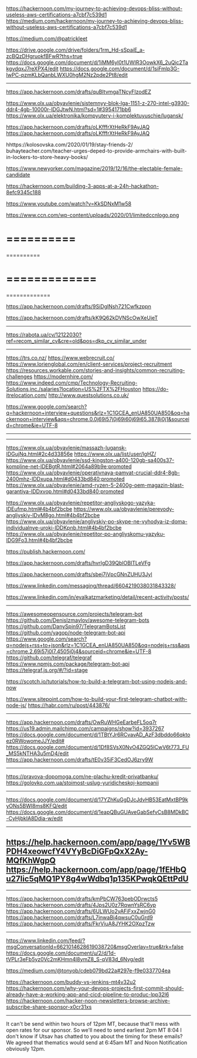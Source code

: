 https://hackernoon.com/my-journey-to-achieving-devops-bliss-without-useless-aws-certifications-a7cbf7c539d1
https://medium.com/hackernoon/my-journey-to-achieving-devops-bliss-without-useless-aws-certifications-a7cbf7c539d1

https://medium.com/@patrickleet



https://drive.google.com/drive/folders/1rm_Hd-sSpaiE_a-zcBQzDHgruokfBFwR?ths=true
https://docs.google.com/document/d/1iMM6yl0t1UWIR3OowkX6_2uQic2TakgvdqxJ7reXPX4/edit
https://docs.google.com/document/d/1siFmlp3G-IwPC-pzmKLbQanbLWXU0hgM2Nz2pde2Pt8/edit

--------

https://app.hackernoon.com/drafts/quBItvmgaTNcyFIzodEZ



https://www.olx.ua/obyavlenie/sistemnyy-blok-lga-1151-z-270-intel-g3930-ddr4-4gb-10000r-IDGJtwN.html?sd=1#3954171bb6
https://www.olx.ua/elektronika/kompyutery-i-komplektuyuschie/lugansk/

https://app.hackernoon.com/drafts/oLKfffrXtHeRkF9AyJAQ
https://app.hackernoon.com/drafts/oLKfffrXtHeRkF9AyJAQ

hhttps://kolosovska.com/2020/01/19/stay-friends-2/
buhayteacher.com/teacher-urges-deped-to-provide-armchairs-with-built-in-lockers-to-store-heavy-books/

https://www.newyorker.com/magazine/2019/12/16/the-electable-female-candidate

https://hackernoon.com/building-3-apps-at-a-24h-hackathon-8efc9345c188

https://www.youtube.com/watch?v=KkSDNxM1w58




https://www.ccn.com/wp-content/uploads/2020/01/limitedccnlogo.png

==========
==========
==========




=============
=============
=============

https://app.hackernoon.com/drafts/9SiDgINsh721Cwfkzppn

https://app.hackernoon.com/drafts/kK9Q62kDVNScOwXeUjeT

---
https://rabota.ua/cv/12122030?ref=recom_similar_cv&cre=old&pos=dkp_cv_similar_under

---


https://trs.co.nz/
https://www.webrecruit.co/
https://www.lorienglobal.com/en/client-services/project-recruitment
https://resources.workable.com/stories-and-insights/common-recruiting-challenges
https://modernhire.com/
https://www.indeed.com/cmp/Technology-Recruiting-Solutions,inc./salaries?location=US%2FTX%2FHouston
https://do-itrelocation.com/
http://www.questsolutions.co.uk/

https://www.google.com/search?q=hackernoon+interview+questions&rlz=1C1GCEA_enUA850UA850&oq=hackernoon+interview&aqs=chrome.0.0j69i57j0j69i60j69i65.3878j0j1&sourceid=chrome&ie=UTF-8



---
---
https://www.olx.ua/obyavlenie/massazh-lugansk-IDGujNq.html#2c4d33856e
https://www.olx.ua/list/user/lgHZ/
https://www.olx.ua/obyavlenie/ssd-kingston-a400-120gb-sa400s37-kompline-net-IDEBgtR.html#2064a89b9e;promoted
https://www.olx.ua/obyavlenie/operativnaya-pamyat-crucial-ddr4-8gb-2400mhz-IDDxupa.html#d0433bd840;promoted
https://www.olx.ua/obyavlenie/amd-ryzen-5-2400g-oem-magazin-blast-garantiya-IDDxvop.html#d0433bd840;promoted


https://www.olx.ua/obyavlenie/repetitor-angliyskogo-yazyka-IDEufmp.html#4b4bf2bcbe
https://www.olx.ua/obyavlenie/perevody-angliyskiy-IDvM8go.html#4b4bf2bcbe
https://www.olx.ua/obyavlenie/angliyskiy-po-skype-ne-vyhodya-iz-doma-individualnye-uroki-IDDKpnb.html#4b4bf2bcbe
https://www.olx.ua/obyavlenie/repetitor-po-angliyskomu-yazyku-IDG9Fo3.html#4b4bf2bcbe





https://publish.hackernoon.com/

https://app.hackernoon.com/drafts/hvrIgD39QblOBITLeVFg

https://app.hackernoon.com/drafts/sbej7jVpcGNnZUHU3Jyl

https://www.linkedin.com/messaging/thread/6604219038031843328/

https://www.linkedin.com/in/eyalkatzmarketing/detail/recent-activity/posts/





-----


https://awesomeopensource.com/projects/telegram-bot
https://github.com/DenisIzmaylov/awesome-telegram-bots
https://github.com/DanySpin97/TelegramBotsList
https://github.com/yagop/node-telegram-bot-api
https://www.google.com/search?q=nodejs+rss+to+json&rlz=1C1GCEA_enUA850UA850&oq=nodejs+rss&aqs=chrome.2.69i57j0l7.4505j0j4&sourceid=chrome&ie=UTF-8
https://github.com/telegraf/telegraf
https://www.npmjs.com/package/telegram-bot-api
https://telegraf.js.org/#/?id=stage

https://scotch.io/tutorials/how-to-build-a-telegram-bot-using-nodejs-and-now

https://www.sitepoint.com/how-to-build-your-first-telegram-chatbot-with-node-js/
https://habr.com/ru/post/443876/


----

https://app.hackernoon.com/drafts/OwRuWHGeEarbeFL5oq7r
https://us19.admin.mailchimp.com/campaigns/show?id=3937267
https://docs.google.com/document/d/1TBtYJr6RCvavAD_AzF3dbddo66qktoez0RWowomeJJY/edit#
https://docs.google.com/document/d/1Df8SVsX0NvO4ZGQ5lCwV6t773_FU_MS5kNTHA3u5mD4/edit
https://app.hackernoon.com/drafts/tE0v35iF3CedOJ6zry9W


-------------

https://pravova-dopomoga.com/ne-plachu-kredit-privatbanku/
https://golovko.com.ua/stoimost-uslug-yuridicheskoj-kompanii

-----

https://docs.google.com/document/d/17YZhKuGgDJcJdvHB53EatMxtBP9kyONs5BWI8ms8KFQ/edit
https://docs.google.com/document/d/1eapQBuGUAveGabSefvCsB8MDkBC-CyHjbkIA8Ddia-w/edit

---
https://help.hackernoon.com/app/page/1Yv5WBPDH4xeowcfY4VYyBcDiGFpQxX2Ay-MQfKhWgpQ
https://help.hackernoon.com/app/page/1fEHbQu27Iic5qMQ1PY8g4wWdbq1p135KPwqkQEttPdU
---

----

https://app.hackernoon.com/drafts/kmPbCW763pebODrwcts5
https://app.hackernoon.com/drafts/4Jps2U0z7RqwnYsRC6yp
https://app.hackernoon.com/drafts/6ULWUo2yAFiFxxZwjnG0
https://app.hackernoon.com/drafts/L7inwaBi4qwsuC0uGrd9
https://app.hackernoon.com/drafts/FkrViuA8JYHK2OXpzTzw




-------------



https://www.linkedin.com/feed/?msgConversationId=6621014628619038720&msgOverlay=true&trk=false
https://docs.google.com/document/u/2/d/1d-tVPLr3eFb5yz0Vc2mKHmn4l8ymZ8_S-qV83d_6Nvg/edit

https://medium.com/@tonyob/cdeb079bd22a#297e-f9e0337704ea


https://hackernoon.com/buddy-vs-jenkins-mt4v32u2
https://hackernoon.com/why-your-devops-projects-first-commit-should-already-have-a-working-app-and-cicd-pipeline-to-produc-lpp32l6
https://hackernoon.com/hacker-noon-newsletters-browse-archive-subscribe-share-sponsor-x0cr31xs

------



It can't be send within two hours of 12pm MT, because that'll mess with open rates for our sponsor. So we'll need to send earliest 2pm MT
8:04
I don't know if Utsav has chatted to you about the timing for these emails? We agreed that thematics would send at 6:45am MT and Noon Notification obviously 12pm.
